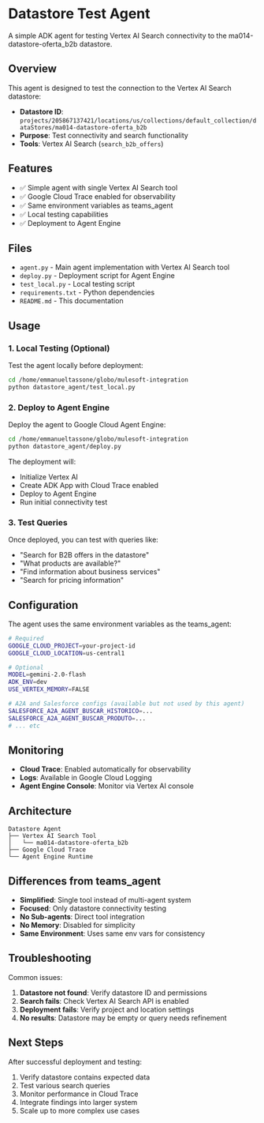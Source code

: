# Datastore Test Agent

A simple ADK agent for testing Vertex AI Search connectivity to the ma014-datastore-oferta_b2b datastore.

## Overview

This agent is designed to test the connection to the Vertex AI Search datastore:
- **Datastore ID**: `projects/205867137421/locations/us/collections/default_collection/dataStores/ma014-datastore-oferta_b2b`
- **Purpose**: Test connectivity and search functionality
- **Tools**: Vertex AI Search (`search_b2b_offers`)

## Features

- ✅ Simple agent with single Vertex AI Search tool
- ✅ Google Cloud Trace enabled for observability
- ✅ Same environment variables as teams_agent
- ✅ Local testing capabilities
- ✅ Deployment to Agent Engine

## Files

- `agent.py` - Main agent implementation with Vertex AI Search tool
- `deploy.py` - Deployment script for Agent Engine
- `test_local.py` - Local testing script
- `requirements.txt` - Python dependencies
- `README.md` - This documentation

## Usage

### 1. Local Testing (Optional)

Test the agent locally before deployment:

```bash
cd /home/emmanueltassone/globo/mulesoft-integration
python datastore_agent/test_local.py
```

### 2. Deploy to Agent Engine

Deploy the agent to Google Cloud Agent Engine:

```bash
cd /home/emmanueltassone/globo/mulesoft-integration
python datastore_agent/deploy.py
```

The deployment will:
- Initialize Vertex AI
- Create ADK App with Cloud Trace enabled
- Deploy to Agent Engine
- Run initial connectivity test

### 3. Test Queries

Once deployed, you can test with queries like:
- "Search for B2B offers in the datastore"
- "What products are available?"
- "Find information about business services"
- "Search for pricing information"

## Configuration

The agent uses the same environment variables as the teams_agent:

```bash
# Required
GOOGLE_CLOUD_PROJECT=your-project-id
GOOGLE_CLOUD_LOCATION=us-central1

# Optional
MODEL=gemini-2.0-flash
ADK_ENV=dev
USE_VERTEX_MEMORY=FALSE

# A2A and Salesforce configs (available but not used by this agent)
SALESFORCE_A2A_AGENT_BUSCAR_HISTORICO=...
SALESFORCE_A2A_AGENT_BUSCAR_PRODUTO=...
# ... etc
```

## Monitoring

- **Cloud Trace**: Enabled automatically for observability
- **Logs**: Available in Google Cloud Logging
- **Agent Engine Console**: Monitor via Vertex AI console

## Architecture

```
Datastore Agent
├── Vertex AI Search Tool
│   └── ma014-datastore-oferta_b2b
├── Google Cloud Trace
└── Agent Engine Runtime
```

## Differences from teams_agent

- **Simplified**: Single tool instead of multi-agent system
- **Focused**: Only datastore connectivity testing
- **No Sub-agents**: Direct tool integration
- **No Memory**: Disabled for simplicity
- **Same Environment**: Uses same env vars for consistency

## Troubleshooting

Common issues:

1. **Datastore not found**: Verify datastore ID and permissions
2. **Search fails**: Check Vertex AI Search API is enabled
3. **Deployment fails**: Verify project and location settings
4. **No results**: Datastore may be empty or query needs refinement

## Next Steps

After successful deployment and testing:

1. Verify datastore contains expected data
2. Test various search queries
3. Monitor performance in Cloud Trace
4. Integrate findings into larger system
5. Scale up to more complex use cases
